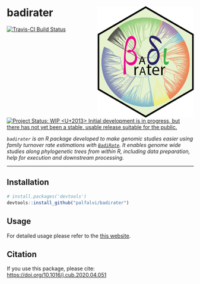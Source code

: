 
<!-- README.md is generated from README.Rmd. Please edit that file -->
badirater <img src="man/figures/logo.png" align="right" />
==========================================================

[![Travis-CI Build Status](https://travis-ci.org/palfalvi/badirater.svg?branch=master)](https://travis-ci.org/palfalvi/badirater) [![Project Status: WIP <U+2013> Initial development is in progress, but there has not yet been a stable, usable release suitable for the public.](https://www.repostatus.org/badges/latest/wip.svg)](https://www.repostatus.org/#wip)

*`badirater` is an R package developed to make genomic studies easier using family turnover rate estimations with [`BadiRate`](http://www.ub.edu/softevol/badirate/). It enables genome wide studies along phylogenetic trees from within R, including data preparation, help for execution and downstream processing.*

------------------------------------------------------------------------

Installation
------------

``` r
# install.packages('devtools')
devtools::install_github("palfalvi/badirater")
```

Usage
-----

For detailed usage please refer to the [this website](https://palfalvi.github.io/badirater/).

Citation
--------

If you use this package, please cite: https://doi.org/10.1016/j.cub.2020.04.051
